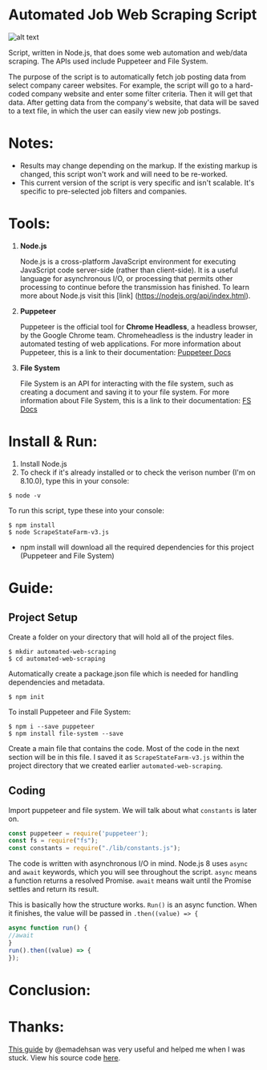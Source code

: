 # Automated Job Web Scraping Script

![alt text](http://i2.wp.com/www.testautomationguru.com/wp-content/uploads/2017/08/header-stock.png?resize=647%2C196
 "Scrape data from a web page to a file on your computer")

Script, written in Node.js, that does some web automation and web/data scraping. The APIs used include Puppeteer and File System.

The purpose of the script is to automatically fetch job posting data from select company career websites.
For example, the script will go to a hard-coded company website and enter some filter criteria. Then it will get that data.
After getting data from the company's website, that data will be saved to a text file, in which the user can easily view new job postings.

# Notes: 
- Results may change depending on the markup. If the existing markup is changed, this script won't work and will need to be re-worked.
- This current version of the script is very specific and isn't scalable. It's specific to pre-selected job filters and companies.

# Tools:
1. **Node.js**

   Node.js is a cross-platform JavaScript environment for executing JavaScript code server-side (rather than client-side).
   It is a useful language for asynchronous I/O, or processing that permits other processing to continue before the transmission has finished. To learn more about Node.js visit this [link] (https://nodejs.org/api/index.html).
  
2. **Puppeteer**

   Puppeteer is the official tool for **Chrome Headless**, a headless browser, by the Google Chrome team. Chromeheadless is the industry leader in automated testing of web applications. For more information about Puppeteer, this is a link to their documentation: [Puppeteer Docs](https://github.com/GoogleChrome/puppeteer/blob/master/docs/api.md)

3. **File System**

   File System is an API for interacting with the file system, such as creating a document and saving it to your file system. For more information about File System, this is a link to their documentation: [FS Docs](https://nodejs.org/api/fs.html#fs_file_system)

# Install & Run:
1. Install Node.js
2. To check if it's already installed or to check the verison number (I'm on 8.10.0), type this in your console: 
```
$ node -v
```
To run this script, type these into your console:
```
$ npm install
$ node ScrapeStateFarm-v3.js
```

  * npm install will download all the required dependencies for this project (Puppeteer and File System)

# Guide: 
## Project Setup
Create a folder on your directory that will hold all of the project files.
```
$ mkdir automated-web-scraping
$ cd automated-web-scraping
```
Automatically create a package.json file which is needed for handling dependencies and metadata.
```
$ npm init
```

To install Puppeteer and File System:
```
$ npm i --save puppeteer
$ npm install file-system --save
```
Create a main file that contains the code. Most of the code in the next section will be in this file. I saved it as ```ScrapeStateFarm-v3.js``` within the project directory that we created earlier ```automated-web-scraping```.

## Coding
Import puppeteer and file system. We will talk about what ```constants``` is later on. 
```js
const puppeteer = require('puppeteer');
const fs = require("fs");
const constants = require("./lib/constants.js");
```
The code is written with asynchronous I/O in mind. Node.js 8 uses ```async``` and ```await``` keywords, which you will see throughout the script. ```async``` means a function returns a resolved Promise. ```await``` means wait until the Promise settles and return its result. 

This is basically how the structure works. ```Run()``` is an async function. When it finishes, the value will be passed in ```.then((value) => {```
```js
async function run() {
//await
}
run().then((value) => {
});
```


# Conclusion:

# Thanks: 

   [This guide](https://medium.com/@e_mad_ehsan/getting-started-with-puppeteer-and-chrome-headless-for-web-scrapping-6bf5979dee3e) by @emadehsan was very useful and helped me when I was stuck. View his source code [here](https://github.com/emadehsan/thal).
